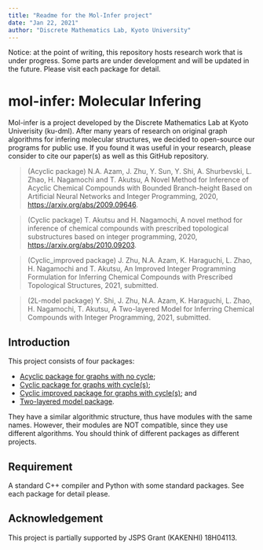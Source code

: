 ```yaml
---
title: "Readme for the Mol-Infer project"
date: "Jan 22, 2021"
author: "Discrete Mathematics Lab, Kyoto University"
---
```


Notice: at the point of writing, this repository hosts research work that is under progress.
Some parts are under development and will be updated in the future.
Please visit each package for detail.

# mol-infer: Molecular Infering

Mol-infer is a project developed by the Discrete Mathematics Lab at Kyoto Univerisity (ku-dml).
After many years of research on original graph algorithms for infering molecular structures,
we decided to open-source our programs for public use.
If you found it was useful in your research, please consider to cite our paper(s) as well as this GitHub repository.

> (Acyclic package) N.A. Azam, J. Zhu, Y. Sun, Y. Shi, A. Shurbevski, L. Zhao, H. Nagamochi and T. Akutsu, A Novel Method for Inference of Acyclic Chemical Compounds with Bounded Branch-height Based on Artificial Neural Networks and Integer Programming, 2020, https://arxiv.org/abs/2009.09646.

> (Cyclic package) T. Akutsu and H. Nagamochi, A novel method for inference of chemical compounds with prescribed topological substructures based on integer programming, 2020, https://arxiv.org/abs/2010.09203.

> (Cyclic_improved package) J. Zhu, N.A. Azam, K. Haraguchi, L. Zhao, H. Nagamochi and T. Akutsu, An Improved Integer Programming Formulation for Inferring Chemical Compounds with Prescribed Topological Structures, 2021, submitted.

> (2L-model package) Y. Shi, J. Zhu, N.A. Azam, K. Haraguchi, L. Zhao, H. Nagamochi, T. Akutsu, A Two-layered Model for Inferring Chemical Compounds with Integer Programming, 2021, submitted.

## Introduction

This project consists of four packages:
+ [Acyclic package for graphs with no cycle](Acyclic/);
+ [Cyclic package for graphs with cycle(s)](Cyclic/);
+ [Cyclic improved package for graphs with cycle(s)](Cyclic_improved/); and
+ [Two-layered model package](2L-model/).

They have a similar algorithmic structure, thus have modules with the same names.
However, their modules are NOT compatible, since they use different algorithms.
You should think of different packages as different projects.

## Requirement

A standard C++ compiler and Python with some standard packages. See each package for detail please.

## Acknowledgement

This project is partially supported by JSPS Grant (KAKENHI) 18H04113.
